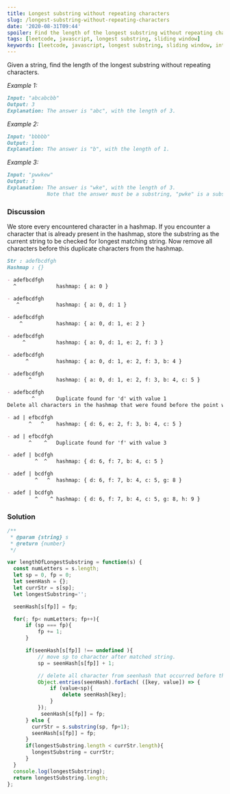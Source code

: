 ```yaml
---
title: Longest substring without repeating characters
slug: /longest-substring-without-repeating-characters
date: '2020-08-31T09:44'
spoiler: Find the length of the longest substring without repeating characters.
tags: [leetcode, javascript, longest substring, sliding window]
keywords: [leetcode, javascript, longest substring, sliding window, interview questions, non repeating characters, hashmap]
---
```


Given a string, find the length of the longest substring without repeating characters.

*Example 1:*
```md
Input: "abcabcbb"
Output: 3
Explanation: The answer is "abc", with the length of 3.
```
*Example 2:*
```md
Input: "bbbbb"
Output: 1
Explanation: The answer is "b", with the length of 1.
```
*Example 3:*
```md
Input: "pwwkew"
Output: 3
Explanation: The answer is "wke", with the length of 3.
             Note that the answer must be a substring, "pwke" is a subsequence and not a substring.
```

### Discussion
We store every encountered character in a hashmap. If you encounter a character that is already present in the hashmap, store the substring as the current string to be checked for longest matching string. Now remove all characters before this duplicate characters from the hashmap.

```md
Str : adefbcdfgh
Hashmap : {}

- adefbcdfgh
  ^             hashmap: { a: 0 }

- adefbcdfgh
   ^            hashmap: { a: 0, d: 1 }

- adefbcdfgh
    ^           hashmap: { a: 0, d: 1, e: 2 }

- adefbcdfgh
     ^          hashmap: { a: 0, d: 1, e: 2, f: 3 }

- adefbcdfgh
      ^         hashmap: { a: 0, d: 1, e: 2, f: 3, b: 4 }

- adefbcdfgh
       ^        hashmap: { a: 0, d: 1, e: 2, f: 3, b: 4, c: 5 }

- adefbcdfgh
        ^       Duplicate found for 'd' with value 1
Delete all characters in the hashmap that were found before the point where the first 'd' i.e 1

- ad | efbcdfgh
       ^   ^    hashmap: { d: 6, e: 2, f: 3, b: 4, c: 5 }

- ad | efbcdfgh
       ^    ^   Duplicate found for 'f' with value 3

- adef | bcdfgh
         ^  ^   hashmap: { d: 6, f: 7, b: 4, c: 5 }

- adef | bcdfgh
         ^   ^  hashmap: { d: 6, f: 7, b: 4, c: 5, g: 8 }

- adef | bcdfgh
         ^    ^ hashmap: { d: 6, f: 7, b: 4, c: 5, g: 8, h: 9 }
```

### Solution
```js
/**
 * @param {string} s
 * @return {number}
 */

var lengthOfLongestSubstring = function(s) {
  const numLetters = s.length;
  let sp = 0, fp = 0;
  let seenHash = {};
  let currStr = s[sp];
  let longestSubstring='';

  seenHash[s[fp]] = fp;

  for(; fp< numLetters; fp++){
      if (sp === fp){
          fp += 1;
      }

      if(seenHash[s[fp]] !== undefined ){
          // move sp to character after matched string.
          sp = seenHash[s[fp]] + 1;

          // delete all character from seenhash that occurred before this new pointer.
          Object.entries(seenHash).forEach( ([key, value]) => {
              if (value<sp){
                  delete seenHash[key];
              }
          });
           seenHash[s[fp]] = fp;
      } else {
        currStr = s.substring(sp, fp+1);
        seenHash[s[fp]] = fp;
      }
      if(longestSubstring.length < currStr.length){
        longestSubstring = currStr;
      }
  }
  console.log(longestSubstring);
  return longestSubstring.length;
};
```

